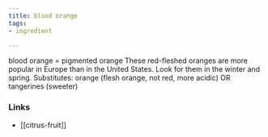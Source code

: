 ```yaml
---
title: blood orange
tags:
- ingredient

---
```

blood orange = pigmented orange These red-fleshed oranges are more popular in Europe than in the United States. Look for them in the winter and spring. Substitutes: orange (flesh orange, not red, more acidic) OR tangerines (sweeter)

### Links

* [[citrus-fruit]]
